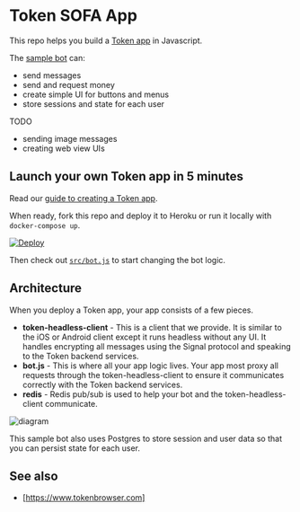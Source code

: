 # Token SOFA App

This repo helps you build a [Token app](https://www.tokenbrowser.com) in Javascript.

The [sample bot](https://github.com/tokenbrowser/token-app-js/tree/master/src) can:

* send messages
* send and request money
* create simple UI for buttons and menus
* store sessions and state for each user

TODO

* sending image messages
* creating web view UIs

## Launch your own Token app in 5 minutes

Read our [guide to creating a Token app](http://developers.tokenbrowser.com/docs/creating-a-token-app).

When ready, fork this repo and deploy it to Heroku or run it locally with `docker-compose up`.

[![Deploy](https://www.herokucdn.com/deploy/button.svg)](https://heroku.com/deploy)

Then check out [`src/bot.js`](src/bot.js) to start changing the bot logic.

## Architecture

When you deploy a Token app, your app consists of a few pieces.

* **token-headless-client** - This is a client that we provide. It is similar to the iOS or Android client except it runs headless without any UI. It handles encrypting all messages using the Signal protocol and speaking to the Token backend services.
* **bot.js** - This is where all your app logic lives. Your app most proxy all requests through the token-headless-client to ensure it communicates correctly with the Token backend services.
* **redis** - Redis pub/sub is used to help your bot and the token-headless-client communicate.

![diagram](http://i.imgur.com/7aLwv0S.png)

This sample bot also uses Postgres to store session and user data so that you can persist state for each user.

## See also

* [https://www.tokenbrowser.com]
